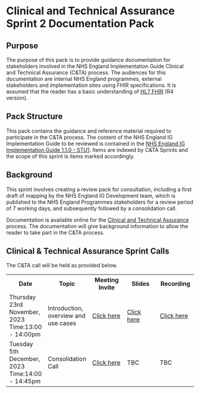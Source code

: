 # Clinical and Technical Assurance Sprint 2 Documentation Pack

## Purpose

The purpose of this pack is to provide guidance documentation for stakeholders involved in the NHS England Implementation Guide Clinical and Technical Assurance (C&TA) process. The audiences for this documentation are internal NHS England programmes, external stakeholders and implementation sites using FHIR specifications. It is assumed that the reader has a basic understanding of [HL7 FHIR](https://www.hl7.org/fhir/r4/index.html "HL7 R4") (R4 version).

## Pack Structure

This pack contains the guidance and reference material required to participate in the C&TA process. The content of the NHS England IG Implementation Guide to be reviewed is contained in the <a href='https://simplifier.net/guide/nhs-england-implementation-guide-stu1?version=1.1.0-sprint-2-review' target="_blank">NHS England IG Implementation Guide 1.1.0 - STU1</a>. Items are indexed by C&TA Sprints and the scope of this sprint is items marked accordingly.

## Background
This sprint involves creating a review pack for consultation, including a first draft of mapping by the NHS England IG Development team, which is published to the NHS England Programmes stakeholders for a review period of 7 working days, and subsequently followed by a consolidation call.

Documentation is available online for the [Clinical and Technical Assurance](https://simplifier.net/guide/nhs-england-design-and-development-approach/Home/Assurance---Endorsement/Clinical-and-Technical-Assurance.page.md?version=current) process. The documentation will give background information to allow the reader to take part in the C&TA process.

## Clinical & Technical Assurance Sprint Calls

The C&TA call will be held as provided below.

<table class="assets">
<tr>
<th width="20%">Date</th>
<th width="20%">Topic</th>
<th width="20%">Meeting Invite</th>
<th width="20%">Slides</th>
<th width="20%">Recording</th>
</tr>
<tr>
<td>Thursday 23rd November, 2023 <br>
Time:13:00 - 14:00pm</td>
<td>Introduction, overview and use cases</td>
<td><a href='https://gbr01.safelinks.protection.outlook.com/ap/t-59584e83/?url=https%3A%2F%2Fteams.microsoft.com%2Fl%2Fmeetup-join%2F19%253ameeting_NGE1ZDBjNGMtMDNhZi00NGEzLThiNTYtOGIyMGNjYTUyNjlj%2540thread.v2%2F0%3Fcontext%3D%257b%2522Tid%2522%253a%252237c354b2-85b0-47f5-b222-07b48d774ee3%2522%252c%2522Oid%2522%253a%252232958b7f-064c-4456-8e72-2feab428d83a%2522%257d&data=05%7C01%7Ckazeem.hamzat%40nhs.net%7Cdcecceb8240040dcfae908dbe12a3372%7C37c354b285b047f5b22207b48d774ee3%7C0%7C0%7C638351343580630970%7CUnknown%7CTWFpbGZsb3d8eyJWIjoiMC4wLjAwMDAiLCJQIjoiV2luMzIiLCJBTiI6Ik1haWwiLCJXVCI6Mn0%3D%7C3000%7C%7C%7C&sdata=VLozHoKIFaekrU516qKAgCOdWmTD32KG9vxoTTt9djk%3D&reserved=0' target="_blank">Click here</a></td>
<td><a a href='https://nhs.sharepoint.com/:p:/s/msteams_67ef67/EUJfboNjjpVAqphh2oOVFmcB98MzLI8iTAT2clyJk7dV2Q?e=BkdUR9' target="_blank">Click here</a></td>
<td><a a href='https://nhs-my.sharepoint.com/personal/dan_parker4_nhs_net/_layouts/15/stream.aspx?id=%2Fpersonal%2Fdan%5Fparker4%5Fnhs%5Fnet%2FDocuments%2FRecordings%2FNHS%20England%20Implementation%20Guide%20Sprint%202%20Review%20Call%2D20231123%5F130215%2DMeeting%20Recording%2Emp4&referrer=StreamWebApp%2EWeb&referrerScenario=AddressBarCopied%2Eview' target="_blank">Click here</a></td>
</tr>
<tr>
<td>Tuesday 5th December, 2023 <br>
Time:14:00 - 14:45pm</td>
<td>Consolidation Call</td>
<td><a href='https://gbr01.safelinks.protection.outlook.com/ap/t-59584e83/?url=https%3A%2F%2Fteams.microsoft.com%2Fl%2Fmeetup-join%2F19%253ameeting_NjM5NWZmZWItMWM2Mi00ODk0LWI1MTEtOWIwYTM3YjY3MzMw%2540thread.v2%2F0%3Fcontext%3D%257b%2522Tid%2522%253a%252237c354b2-85b0-47f5-b222-07b48d774ee3%2522%252c%2522Oid%2522%253a%252232958b7f-064c-4456-8e72-2feab428d83a%2522%257d&data=05%7C01%7Ckazeem.hamzat%40nhs.net%7C6887160450ba49eb3e5e08dbe142aea3%7C37c354b285b047f5b22207b48d774ee3%7C0%7C0%7C638351448726458124%7CUnknown%7CTWFpbGZsb3d8eyJWIjoiMC4wLjAwMDAiLCJQIjoiV2luMzIiLCJBTiI6Ik1haWwiLCJXVCI6Mn0%3D%7C3000%7C%7C%7C&sdata=cnutCLB2t8ll9jlmQrCJB8FED08kK3MzM3%2FPfj9bN2Y%3D&reserved=0' target="_blank">Click here</a></td>
<td>TBC</td>
<td>TBC</td>
</tr>
</table>